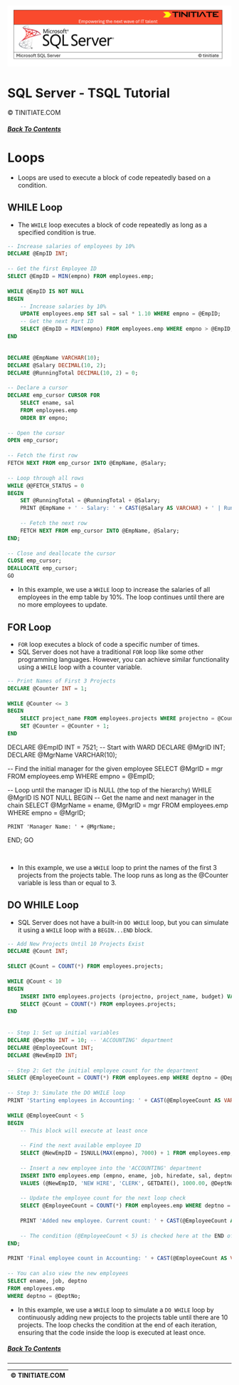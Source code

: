 ![SQL Server Tinitiate Image](../sqlserver-sql/sqlserver.png)

# SQL Server - TSQL Tutorial
&copy; TINITIATE.COM

##### [Back To Contents](./README.md)

# Loops
* Loops are used to execute a block of code repeatedly based on a condition. 

## WHILE Loop
* The `WHILE` loop executes a block of code repeatedly as long as a specified condition is true.
```sql
-- Increase salaries of employees by 10%
DECLARE @EmpID INT;

-- Get the first Employee ID
SELECT @EmpID = MIN(empno) FROM employees.emp;

WHILE @EmpID IS NOT NULL
BEGIN
    -- Increase salaries by 10%
    UPDATE employees.emp SET sal = sal * 1.10 WHERE empno = @EmpID;
    -- Get the next Part ID
    SELECT @EmpID = MIN(empno) FROM employees.emp WHERE empno > @EmpID;
END
```

```sql

DECLARE @EmpName VARCHAR(10);
DECLARE @Salary DECIMAL(10, 2);
DECLARE @RunningTotal DECIMAL(10, 2) = 0;

-- Declare a cursor
DECLARE emp_cursor CURSOR FOR
    SELECT ename, sal
    FROM employees.emp
    ORDER BY empno;

-- Open the cursor
OPEN emp_cursor;

-- Fetch the first row
FETCH NEXT FROM emp_cursor INTO @EmpName, @Salary;

-- Loop through all rows
WHILE @@FETCH_STATUS = 0
BEGIN
    SET @RunningTotal = @RunningTotal + @Salary;
    PRINT @EmpName + ' - Salary: ' + CAST(@Salary AS VARCHAR) + ' | Running Total: ' + CAST(@RunningTotal AS VARCHAR);
    
    -- Fetch the next row
    FETCH NEXT FROM emp_cursor INTO @EmpName, @Salary;
END;

-- Close and deallocate the cursor
CLOSE emp_cursor;
DEALLOCATE emp_cursor;
GO

```
* In this example, we use a `WHILE` loop to increase the salaries of all employees in the emp table by 10%. The loop continues until there are no more employees to update.

## FOR Loop
* `FOR` loop executes a block of code a specific number of times.
* SQL Server does not have a traditional `FOR` loop like some other programming languages. However, you can achieve similar functionality using a `WHILE` loop with a counter variable.
``` sql
-- Print Names of First 3 Projects
DECLARE @Counter INT = 1;

WHILE @Counter <= 3
BEGIN
    SELECT project_name FROM employees.projects WHERE projectno = @Counter;
    SET @Counter = @Counter + 1;
END
```
DECLARE @EmpID INT = 7521; -- Start with WARD
DECLARE @MgrID INT;
DECLARE @MgrName VARCHAR(10);

-- Find the initial manager for the given employee
SELECT @MgrID = mgr
FROM employees.emp
WHERE empno = @EmpID;

-- Loop until the manager ID is NULL (the top of the hierarchy)
WHILE @MgrID IS NOT NULL
BEGIN
    -- Get the name and next manager in the chain
    SELECT @MgrName = ename, @MgrID = mgr
    FROM employees.emp
    WHERE empno = @MgrID;

    PRINT 'Manager Name: ' + @MgrName;
END;
GO

```sql



```
* In this example, we use a `WHILE` loop to print the names of the first 3 projects from the projects table. The loop runs as long as the @Counter variable is less than or equal to 3.

## DO WHILE Loop
* SQL Server does not have a built-in `DO WHILE` loop, but you can simulate it using a `WHILE` loop with a `BEGIN...END` block.
```sql
-- Add New Projects Until 10 Projects Exist
DECLARE @Count INT;

SELECT @Count = COUNT(*) FROM employees.projects;

WHILE @Count < 10
BEGIN
    INSERT INTO employees.projects (projectno, project_name, budget) VALUES (@Count+1, 'New Project', 50000.00);
    SELECT @Count = COUNT(*) FROM employees.projects;
END
```


```sql

-- Step 1: Set up initial variables
DECLARE @DeptNo INT = 10; -- 'ACCOUNTING' department
DECLARE @EmployeeCount INT;
DECLARE @NewEmpID INT;

-- Step 2: Get the initial employee count for the department
SELECT @EmployeeCount = COUNT(*) FROM employees.emp WHERE deptno = @DeptNo;

-- Step 3: Simulate the DO WHILE loop
PRINT 'Starting employees in Accounting: ' + CAST(@EmployeeCount AS VARCHAR);

WHILE @EmployeeCount < 5
BEGIN
    -- This block will execute at least once
    
    -- Find the next available employee ID
    SELECT @NewEmpID = ISNULL(MAX(empno), 7000) + 1 FROM employees.emp;

    -- Insert a new employee into the 'ACCOUNTING' department
    INSERT INTO employees.emp (empno, ename, job, hiredate, sal, deptno)
    VALUES (@NewEmpID, 'NEW HIRE', 'CLERK', GETDATE(), 1000.00, @DeptNo);

    -- Update the employee count for the next loop check
    SELECT @EmployeeCount = COUNT(*) FROM employees.emp WHERE deptno = @DeptNo;
    
    PRINT 'Added new employee. Current count: ' + CAST(@EmployeeCount AS VARCHAR);

    -- The condition (@EmployeeCount < 5) is checked here at the END of the loop
END;

PRINT 'Final employee count in Accounting: ' + CAST(@EmployeeCount AS VARCHAR);

-- You can also view the new employees
SELECT ename, job, deptno
FROM employees.emp
WHERE deptno = @DeptNo;

```
* In this example, we use a `WHILE` loop to simulate a `DO WHILE` loop by continuously adding new projects to the projects table until there are 10 projects. The loop checks the condition at the end of each iteration, ensuring that the code inside the loop is executed at least once.

##### [Back To Contents](./README.md)
***
| &copy; TINITIATE.COM |
|----------------------|
